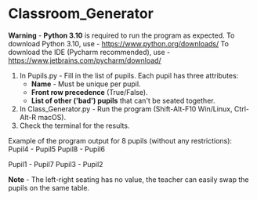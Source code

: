 # Classroom_Generator

**Warning** - **Python 3.10** is required to run the program as expected.
To download Python 3.10, use - https://www.python.org/downloads/
To download the IDE (Pycharm recommended), use - https://www.jetbrains.com/pycharm/download/

1) In Pupils.py - Fill in the list of pupils. Each pupil has three attributes:
   * **Name** - Must be unique per pupil.
   * **Front row precedence** (True/False).
   * **List of other ('bad') pupils** that can't be seated together.
2) In Class_Generator.py - Run the program (Shift-Alt-F10 Win/Linux, Ctrl-Alt-R macOS).
3) Check the terminal for the results.

Example of the program output for 8 pupils (without any restrictions):  
Pupil4 - Pupil5             Pupil8 - Pupil6      

Pupil1 - Pupil7             Pupil3 - Pupil2 

**Note** - The left-right seating has no value, the teacher can easily swap the pupils on the same table.
